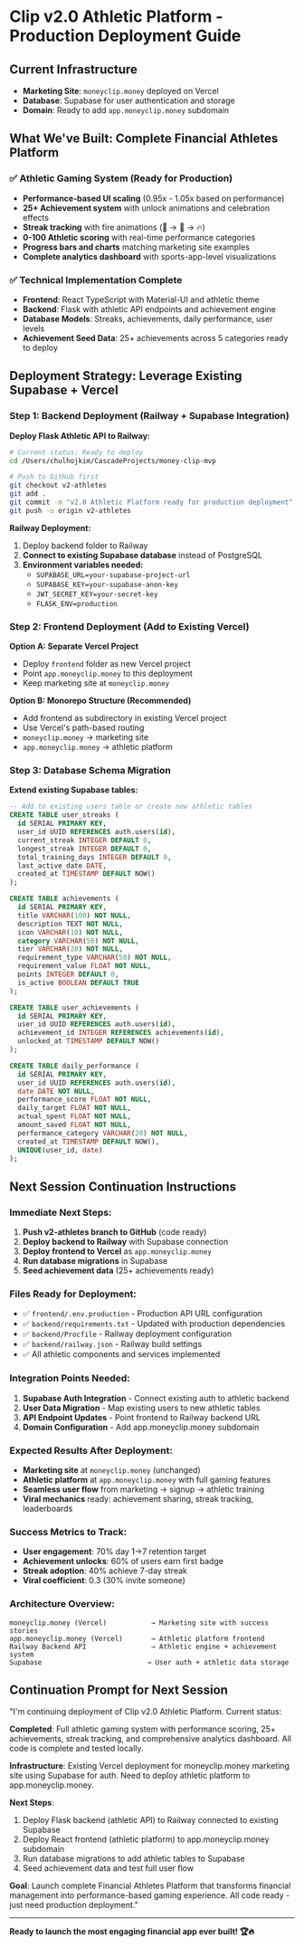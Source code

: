 # Clip v2.0 Athletic Platform - Production Deployment Guide

## Current Infrastructure
- **Marketing Site**: `moneyclip.money` deployed on Vercel
- **Database**: Supabase for user authentication and storage
- **Domain**: Ready to add `app.moneyclip.money` subdomain

## What We've Built: Complete Financial Athletes Platform

### ✅ Athletic Gaming System (Ready for Production)
- **Performance-based UI scaling** (0.95x - 1.05x based on performance)
- **25+ Achievement system** with unlock animations and celebration effects
- **Streak tracking** with fire animations (🚀 → 💪 → 🔥) 
- **0-100 Athletic scoring** with real-time performance categories
- **Progress bars and charts** matching marketing site examples
- **Complete analytics dashboard** with sports-app-level visualizations

### ✅ Technical Implementation Complete
- **Frontend**: React TypeScript with Material-UI and athletic theme
- **Backend**: Flask with athletic API endpoints and achievement engine
- **Database Models**: Streaks, achievements, daily performance, user levels
- **Achievement Seed Data**: 25+ achievements across 5 categories ready to deploy

## Deployment Strategy: Leverage Existing Supabase + Vercel

### Step 1: Backend Deployment (Railway + Supabase Integration)

**Deploy Flask Athletic API to Railway:**
```bash
# Current status: Ready to deploy
cd /Users/chulhojkim/CascadeProjects/money-clip-mvp

# Push to GitHub first
git checkout v2-athletes
git add .
git commit -m "v2.0 Athletic Platform ready for production deployment"
git push -u origin v2-athletes
```

**Railway Deployment:**
1. Deploy backend folder to Railway
2. **Connect to existing Supabase database** instead of PostgreSQL
3. **Environment variables needed:**
   - `SUPABASE_URL=your-supabase-project-url`
   - `SUPABASE_KEY=your-supabase-anon-key`
   - `JWT_SECRET_KEY=your-secret-key`
   - `FLASK_ENV=production`

### Step 2: Frontend Deployment (Add to Existing Vercel)

**Option A: Separate Vercel Project**
- Deploy `frontend` folder as new Vercel project
- Point `app.moneyclip.money` to this deployment
- Keep marketing site at `moneyclip.money`

**Option B: Monorepo Structure (Recommended)**
- Add frontend as subdirectory in existing Vercel project
- Use Vercel's path-based routing
- `moneyclip.money` → marketing site
- `app.moneyclip.money` → athletic platform

### Step 3: Database Schema Migration

**Extend existing Supabase tables:**
```sql
-- Add to existing users table or create new athletic tables
CREATE TABLE user_streaks (
  id SERIAL PRIMARY KEY,
  user_id UUID REFERENCES auth.users(id),
  current_streak INTEGER DEFAULT 0,
  longest_streak INTEGER DEFAULT 0,
  total_training_days INTEGER DEFAULT 0,
  last_active_date DATE,
  created_at TIMESTAMP DEFAULT NOW()
);

CREATE TABLE achievements (
  id SERIAL PRIMARY KEY,
  title VARCHAR(100) NOT NULL,
  description TEXT NOT NULL,
  icon VARCHAR(10) NOT NULL,
  category VARCHAR(50) NOT NULL,
  tier VARCHAR(20) NOT NULL,
  requirement_type VARCHAR(50) NOT NULL,
  requirement_value FLOAT NOT NULL,
  points INTEGER DEFAULT 0,
  is_active BOOLEAN DEFAULT TRUE
);

CREATE TABLE user_achievements (
  id SERIAL PRIMARY KEY,
  user_id UUID REFERENCES auth.users(id),
  achievement_id INTEGER REFERENCES achievements(id),
  unlocked_at TIMESTAMP DEFAULT NOW()
);

CREATE TABLE daily_performance (
  id SERIAL PRIMARY KEY,
  user_id UUID REFERENCES auth.users(id),
  date DATE NOT NULL,
  performance_score FLOAT NOT NULL,
  daily_target FLOAT NOT NULL,
  actual_spent FLOAT NOT NULL,
  amount_saved FLOAT NOT NULL,
  performance_category VARCHAR(20) NOT NULL,
  created_at TIMESTAMP DEFAULT NOW(),
  UNIQUE(user_id, date)
);
```

## Next Session Continuation Instructions

### Immediate Next Steps:
1. **Push v2-athletes branch to GitHub** (code ready)
2. **Deploy backend to Railway** with Supabase connection
3. **Deploy frontend to Vercel** as `app.moneyclip.money`
4. **Run database migrations** in Supabase
5. **Seed achievement data** (25+ achievements ready)

### Files Ready for Deployment:
- ✅ `frontend/.env.production` - Production API URL configuration
- ✅ `backend/requirements.txt` - Updated with production dependencies
- ✅ `backend/Procfile` - Railway deployment configuration
- ✅ `backend/railway.json` - Railway build settings
- ✅ All athletic components and services implemented

### Integration Points Needed:
1. **Supabase Auth Integration** - Connect existing auth to athletic backend
2. **User Data Migration** - Map existing users to new athletic tables  
3. **API Endpoint Updates** - Point frontend to Railway backend URL
4. **Domain Configuration** - Add app.moneyclip.money subdomain

### Expected Results After Deployment:
- **Marketing site** at `moneyclip.money` (unchanged)
- **Athletic platform** at `app.moneyclip.money` with full gaming features
- **Seamless user flow** from marketing → signup → athletic training
- **Viral mechanics** ready: achievement sharing, streak tracking, leaderboards

### Success Metrics to Track:
- **User engagement**: 70% day 1→7 retention target
- **Achievement unlocks**: 60% of users earn first badge
- **Streak adoption**: 40% achieve 7-day streak
- **Viral coefficient**: 0.3 (30% invite someone)

### Architecture Overview:
```
moneyclip.money (Vercel)           → Marketing site with success stories
app.moneyclip.money (Vercel)       → Athletic platform frontend  
Railway Backend API                → Athletic engine + achievement system
Supabase                          → User auth + athletic data storage
```

## Continuation Prompt for Next Session

"I'm continuing deployment of Clip v2.0 Athletic Platform. Current status:

**Completed**: Full athletic gaming system with performance scoring, 25+ achievements, streak tracking, and comprehensive analytics dashboard. All code is complete and tested locally.

**Infrastructure**: Existing Vercel deployment for moneyclip.money marketing site using Supabase for auth. Need to deploy athletic platform to app.moneyclip.money.

**Next Steps**: 
1. Deploy Flask backend (athletic API) to Railway connected to existing Supabase
2. Deploy React frontend (athletic platform) to app.moneyclip.money subdomain  
3. Run database migrations to add athletic tables to Supabase
4. Seed achievement data and test full user flow

**Goal**: Launch complete Financial Athletes Platform that transforms financial management into performance-based gaming experience. All code ready - just need production deployment."

---

**Ready to launch the most engaging financial app ever built! 🏆🔥**